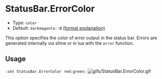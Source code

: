 # StatusBar.ErrorColor

- Type: `color`
- Default: `darkmagenta::B` [(format explanation)](../Colors.md)

This option specifies the color of error output in the status bar. Errors are generated internally via
slime or in lua with the `error` function.

## Usage
`:set StatusBar.ErrorColor red:green:`
![gifs/StatusBar.ErrorColor.gif](gifs/StatusBar.ErrorColor.gif)
